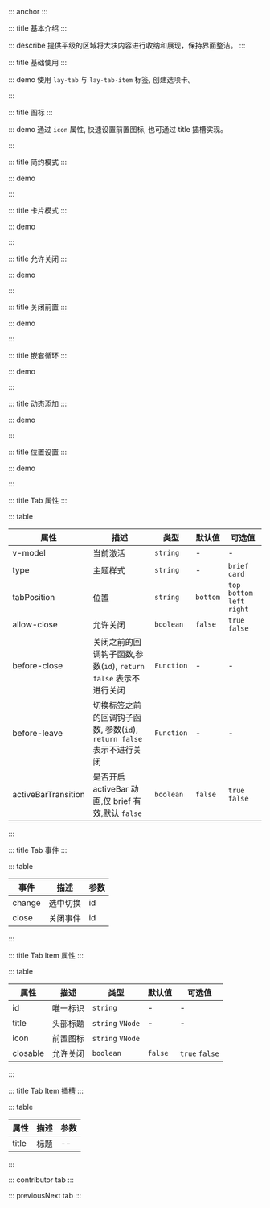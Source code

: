 ::: anchor
:::

::: title 基本介绍
:::

::: describe 提供平级的区域将大块内容进行收纳和展现，保持界面整洁。
:::

::: title 基础使用
:::

::: demo 使用 `lay-tab` 与 `lay-tab-item` 标签, 创建选项卡。

<template>
  <lay-tab v-model="current1">
    <lay-tab-item title="选项一" id="1" v-if="false"><div style="padding:20px">选项一</div></lay-tab-item>
    <lay-tab-item title="选项二" id="2"><div style="padding:20px">选项二</div></lay-tab-item>
  </lay-tab>
</template>

<script>
import { ref } from 'vue'

export default {
  setup() {

    const current1 = ref("1")

    return {
      current1
    }
  }
}
</script>

:::

::: title 图标
:::

::: demo 通过 `icon` 属性, 快速设置前置图标, 也可通过 title 插槽实现。

<template>
  <lay-tab v-model="current11" :allow-close="true">
    <lay-tab-item id="1" title="选项一">
      <div style="padding:20px">选项一</div>
    </lay-tab-item>
    <lay-tab-item id="2" title="选项二" icon="layui-icon-console">
      <div style="padding:20px">选项二</div>
    </lay-tab-item>
    <lay-tab-item id="3" title="选项三" :icon="renderIconFunc">
      <div style="padding:20px">选项三</div>
    </lay-tab-item>
    <lay-tab-item id="4">
      <template #title>
        选项四
        <lay-icon type="layui-icon-set" style="margin-left:8px"></lay-icon>
      </template>
      <div style="padding:20px">选项四</div>
    </lay-tab-item>
    <lay-tab-item id="5" :title="renderTitleFunc">
      <div style="padding:20px">选项五</div>
    </lay-tab-item>
  </lay-tab>
</template>

<script>
import { ref,h , Fragment,resolveComponent} from 'vue'

export default {
  setup() {
    const LayIcon = resolveComponent("LayIcon");

    const current11 = ref("1")

    const renderIconFunc = () => h("span", {
      style: "margin-right: 8px;"
    },"🚧");

    const renderTitleFunc = () => [
      h(LayIcon, 
      {
        type: "layui-icon-component",
        style: "margin-right: 8px;",
      }),
      h("span", 
      {
        style: "color: red",
      },
      "选项五"),
    ]

    return {
      current11,
      renderTitleFunc,
      renderIconFunc,
    }
  }
}
</script>

:::

::: title 简约模式
:::

::: demo

<template>
  <lay-tab type="brief" v-model="current2">
    <lay-tab-item title="选项一" id="1"><div style="padding:20px">选项一</div></lay-tab-item>
    <lay-tab-item title="选项二" id="2"><div style="padding:20px">选项二</div></lay-tab-item>
  </lay-tab>
</template>

<script>
import { ref } from 'vue'

export default {
  setup() {

    const current2 = ref("1")

    return {
      current2
    }
  }
}
</script>

:::

::: title 卡片模式
:::

::: demo

<template>
  <lay-tab type="card" v-model="current3">
    <lay-tab-item title="选项一" id="1"><div style="padding:20px">选项一</div></lay-tab-item>
    <lay-tab-item title="选项二" id="2"><div style="padding:20px">选项二</div></lay-tab-item>
  </lay-tab>
</template>

<script>
import { ref } from 'vue'

export default {
  setup() {

    const current3 = ref("1")

    return {
      current3
    }
  }
}
</script>

:::

::: title 允许关闭
:::

::: demo

<template>
  <lay-tab type="card" v-model="current4" :allow-close="allowClose" @change="change" @close="close">
    <lay-tab-item title="选项一" id="1"><div style="padding:20px">选项一</div></lay-tab-item>
    <lay-tab-item title="选项二" id="2"><div style="padding:20px">选项二</div></lay-tab-item>
    <lay-tab-item title="选项三" id="3"><div style="padding:20px">选项三</div></lay-tab-item>
  </lay-tab>
</template>

<script>
import { ref } from 'vue'

export default {
  setup() {

    const current4 = ref("1")
    const allowClose = ref(true)

    const change = function(id){
      console.log("当前值:" +id)
    }

    const close = function(id){
      console.log("当前关闭:" + id)
    }

    return {
      current4,
      allowClose,
      change,
      close
    }
  }
}
</script>

:::

::: title 关闭前置
:::

::: demo

<template>
  <lay-tab type="card" v-model="current5" allow-close @change="change5" @close="close5" :beforeClose="beforeClose">
    <lay-tab-item title="选项一" id="1" closable="true"><div style="padding:20px">选项一</div></lay-tab-item>
    <lay-tab-item title="选项二" id="2" closable="false"><div style="padding:20px">选项二</div></lay-tab-item>
    <lay-tab-item title="选项三" id="3"><div style="padding:20px">选项三</div></lay-tab-item>
    <lay-tab-item title="选项四" id="4"><div style="padding:20px">选项四</div></lay-tab-item>
    <lay-tab-item title="选项五" id="5"><div style="padding:20px">选项五</div></lay-tab-item>
  </lay-tab>
  <div style="color:#ff5722;">id为单数的可以关闭</div>
</template>

<script>
import { ref } from 'vue'

export default {
  setup() {

    const current5 = ref("1")

    const change5 = function(id){
      console.log("当前值:" +id)
    }

    const beforeClose = function(id){
      return parseInt(id) % 2 === 1;
    }

    const close5 = function(id){
      console.log("当前关闭:" + id)
    }

    return {
      current5,
      change5,
      beforeClose,
      close5
    }
  }
}
</script>

:::

::: title 嵌套循环
:::

::: demo

<template>
  <lay-tab type="card" allow-close v-model="current6" @change="change6">
    <lay-tab-item v-for="a in arr" :key="a" :title="a.title" :id="a.id" :closable="a.closable">
      内容{{a.id}}
    </lay-tab-item>
  </lay-tab>
</template>

<script>
import { ref } from 'vue'

export default {
  setup() {

    const current6 = ref('1')
    const change6 = function(id){
      alert(id)
    }

    const arr = ref([
      {id:'1', title:'选项一', closable: false},
      {id:'2', title:'选项二'},
      {id:'3', title:'选项三'}
    ])

    return {
      current6,
      arr
    }
  }
}
</script>

:::

::: title 动态添加
:::

::: demo

<template>
  <lay-button @click="addTab">添加</lay-button>
  <lay-tab type="card" allow-close v-model="current8">
    <lay-tab-item v-for="a in arr2" :key="a" :title="a.title" :id="a.id" :closable="a.closable">
      内容{{a.id}}
    </lay-tab-item>
  </lay-tab>
</template>

<script>
import { ref } from 'vue'

export default {
  setup() {
    let index = 4;
    const current8 = ref('1')
    const arr2 = ref([
      {id:'1', title:'选项一', closable: false},
      {id:'2', title:'选项二'},
      {id:'3', title:'选项三'}
    ])
    const addTab = function(){
      index++;
      arr2.value.push({
        id: String(index), 
        title:'新选项卡' + index
      })
      current8.value = String(index);
    }

    return {
      arr2,
      addTab,
      current8
    }
  }
}
</script>

:::


::: title 位置设置
:::

::: demo

<template>
  <lay-button-group>
      <lay-button type="default" size="sm" @click = "tabPosition = 'left'">left</lay-button>
      <lay-button type="default" size="sm" @click = "tabPosition = 'right'">right</lay-button>
      <lay-button type="default" size="sm" @click = "tabPosition = 'top'">top</lay-button>
      <lay-button type="default" size="sm" @click = "tabPosition = 'bottom'">bottom</lay-button>
  </lay-button-group>
  <lay-button-group>
      <lay-button type="default" size="sm" @click = "tabType = ''">默认</lay-button>
      <lay-button type="default" size="sm" @click = "tabType = 'brief'">简约</lay-button>
      <lay-button type="default" size="sm" @click = "tabType = 'card'">卡片</lay-button>
  </lay-button-group>
  <lay-tab :type="tabType" v-model="current7" :tabPosition = "tabPosition">
    <lay-tab-item title="选项一" id="1"><div style="padding:20px">选项一</div></lay-tab-item>
    <lay-tab-item title="选项二" id="2"><div style="padding:20px">选项二</div></lay-tab-item>
    <lay-tab-item title="选项三" id="3"><div style="padding:20px">选项三</div></lay-tab-item>
    <lay-tab-item title="选项四" id="4"><div style="padding:20px">选项四</div></lay-tab-item>
  </lay-tab>
</template>

<script>
import { ref } from 'vue'

export default {
  setup() {

    const current7 = ref("1");
    const tabPosition = ref("left");
    const tabType = ref("brief");

    return {
      current2,
      tabPosition,
      tabType
    }
  }
}
</script>

:::

::: title Tab 属性
:::

::: table

| 属性                | 描述                                               | 类型                                      | 默认值   | 可选值                        |
| ------------------- | -------------------------------------------------- | ----------------------------------------- | -------- | ----------------------------- |
| v-model             | 当前激活                                           | `string`                                  | -        | -                             |
| type                | 主题样式                                           | `string`                                  | -        | `brief` `card`                            |
| tabPosition         | 位置                                               | `string`                                  | `bottom` | `top` `bottom` `left` `right` |
| allow-close         | 允许关闭                                           | `boolean`                                 | `false`  | `true` `false`                |
| before-close        | 关闭之前的回调钩子函数,参数(`id`), `return false` 表示不进行关闭                  | `Function` | -        | -                             |
| before-leave        | 切换标签之前的回调钩子函数,  参数(`id`), `return false` 表示不进行关闭              | `Function` | -        | -                             |
| activeBarTransition | 是否开启 activeBar 动画,仅 brief 有效,默认 `false` | `boolean`                                 | `false`  | `true` `false`                |

:::

::: title Tab 事件
:::

::: table

| 事件   | 描述     | 参数 |
| ------ | -------- | ---- |
| change | 选中切换 | id   |
| close  | 关闭事件 | id   |

:::

::: title Tab Item 属性
:::

::: table

| 属性     | 描述                  | 类型             | 默认值  | 可选值         |
| -------- | --------------------- | ---------------- | ------- | -------------- |
| id       | 唯一标识              | `string`         | -       | -              |
| title    | 头部标题 | `string` `VNode` | -       | -              |
| icon     | 前置图标| `string` `VNode`
| closable | 允许关闭              | `boolean`        | `false` | `true` `false` |

:::

::: title Tab Item 插槽
:::

::: table

| 属性     | 描述     | 参数 |
| -------- | -------- | ------ |
| title    | 标题 | --     |

:::

::: contributor tab
::: 

::: previousNext tab
:::

